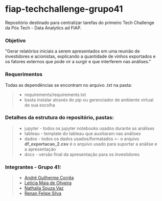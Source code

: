 # fiap-techchallenge-grupo41
Repositório destinado para centralizar tarefas do primeiro Tech Challenge da Pós Tech - Data Analytics ad FIAP.

### Objetivo
"Gerar relatórios iniciais a serem apresentados em uma reunião de investidores e acionistas, explicando a quantidade de vinhos exportados e os fatores externos que pode vir a surgir e que interferem nas análises."

### Requerimentos
Todas as dependências se encontram no arquivo *.txt* na pasta:
>- requirements/requirements.txt
>- basta instalar através do pip ou gerenciador de ambiente virtual de sua escolha

### Detalhes da estrutura do repositório, pastas:
>- jupyter - todos os jupyter notebooks usados durante as análises
>- tableau - template do tableau que auxiliaram nas análises
>- dados - todos os dados usados/formatados
    >- o arquivo **df_exportacao_2.csv** é o arquivo usado para suportar a análise e a apresentação
>- docs - versão final da apresentação para os investidores

### Integrantes - Grupo 41:
>- [André Guilherme Corrêa](https://www.linkedin.com/in/agcorrea/)
>- [Letícia Maia de Oliveira](https://www.linkedin.com/in/lemaia/)
>- [Nathalia Souza Vaz](https://www.linkedin.com/in/sousanathalias/)
>- [Renan Felipe Silva](https://www.linkedin.com/in/renan-silva-16960313a)